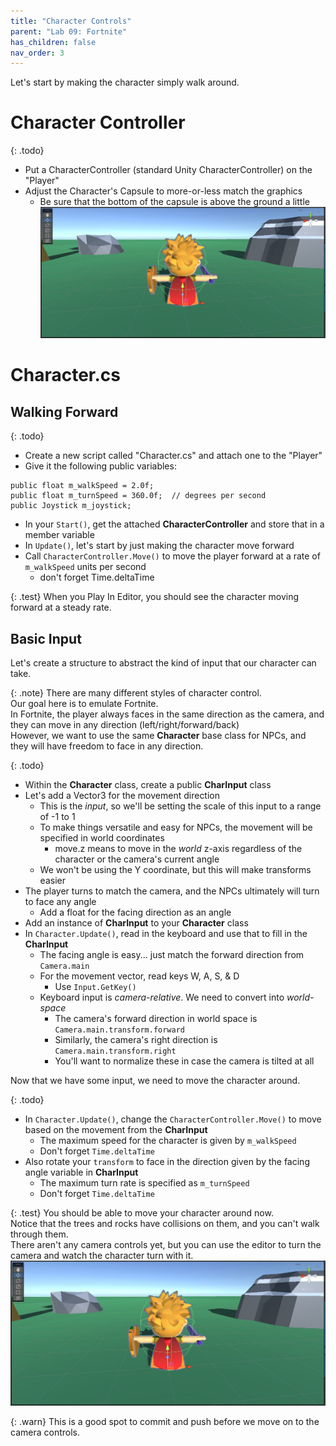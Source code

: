 ```yaml
---
title: "Character Controls"
parent: "Lab 09: Fortnite"
has_children: false
nav_order: 3
---
```


Let's start by making the character simply walk around.

# Character Controller
{: .todo}
* Put a CharacterController (standard Unity CharacterController) on the "Player"
* Adjust the Character's Capsule to more-or-less match the graphics
	* Be sure that the bottom of the capsule is above the ground a little
![Capsule](images/lab09/capsule.jpg "Capsule")

# Character.cs
## Walking Forward
{: .todo}
* Create a new script called "Character.cs" and attach one to the "Player"
* Give it the following public variables:
```
public float m_walkSpeed = 2.0f;
public float m_turnSpeed = 360.0f;  // degrees per second
public Joystick m_joystick;
```
* In your `Start()`, get the attached **CharacterController** and store that in a member variable
* In `Update()`, let's start by just making the character move forward
* Call `CharacterController.Move()` to move the player forward at a rate of `m_walkSpeed` units per second
	* don't forget Time.deltaTime

{: .test}
When you Play In Editor, you should see the character moving forward at a steady rate.

## Basic Input
Let's create a structure to abstract the kind of input that our character can take.

{: .note}
There are many different styles of character control.\
Our goal here is to emulate Fortnite.\
In Fortnite, the player always faces in the same direction as the camera, and they can move in any direction (left/right/forward/back)\
However, we want to use the same **Character** base class for NPCs, and they will have freedom to face in any direction.

{: .todo}
* Within the **Character** class, create a public **CharInput** class
* Let's add a Vector3 for the movement direction
	* This is the *input*, so we'll be setting the scale of this input to a range of -1 to 1
	* To make things versatile and easy for NPCs, the movement will be specified in world coordinates
		* move.z means to move in the *world* z-axis regardless of the character or the camera's current angle
	* We won't be using the Y coordinate, but this will make transforms easier
* The player turns to match the camera, and the NPCs ultimately will turn to face any angle
	* Add a float for the facing direction as an angle
* Add an instance of **CharInput** to your **Character** class
* In `Character.Update()`, read in the keyboard and use that to fill in the **CharInput**
	* The facing angle is easy... just match the forward direction from `Camera.main`
	* For the movement vector, read keys W, A, S, & D
		* Use `Input.GetKey()`
	* Keyboard input is *camera-relative*. We need to convert into *world-space*
		* The camera's forward direction in world space is `Camera.main.transform.forward`
		* Similarly, the camera's right direction is `Camera.main.transform.right`
		* You'll want to normalize these in case the camera is tilted at all

Now that we have some input, we need to move the character around.

{: .todo}
* In `Character.Update()`, change the `CharacterController.Move()` to move based on the movement from the **CharInput**
	* The maximum speed for the character is given by `m_walkSpeed`
	* Don't forget `Time.deltaTime`
* Also rotate your `transform` to face in the direction given by the facing angle variable in **CharInput**
	* The maximum turn rate is specified as `m_turnSpeed`
	* Don't forget `Time.deltaTime`

{: .test}
You should be able to move your character around now.\
Notice that the trees and rocks have collisions on them, and you can't walk through them.\
There aren't any camera controls yet, but you can use the editor to turn the camera and watch the character turn with it.
![Capsule](images/lab09/capsule.jpg "Capsule")

{: .warn}
This is a good spot to commit and push before we move on to the camera controls.
